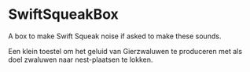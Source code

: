 # SwiftSqueakBox
A box to make Swift Squeak noise if asked to make these sounds.

Een klein toestel om het geluid van Gierzwaluwen te produceren met als doel zwaluwen naar nest-plaatsen te lokken.

